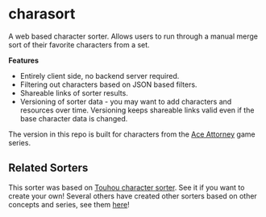 # charasort
A web based character sorter. Allows users to run through a manual merge sort of their favorite
characters from a set.

**Features**
 * Entirely client side, no backend server required.
 * Filtering out characters based on JSON based filters.
 * Shareable links of sorter results.
 * Versioning of sorter data - you may want to add characters and resources over time. Versioning keeps shareable links valid even if the base character data is changed.
 
The version in this repo is built for characters from the [Ace Attorney](https://en.wikipedia.org/wiki/Ace_Attorney) game series.

## Related Sorters
This  sorter was based on [Touhou character sorter](https://execfera.github.io/charasort/). See it if you want to create your own!
Several others have created other sorters based on other concepts and series, see them [here](https://github.com/execfera/charasort/wiki)!
